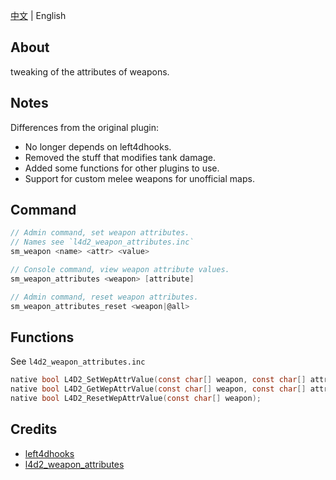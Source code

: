 [中文](./README.md) | English

## About
tweaking of the attributes of weapons.

## Notes
Differences from the original plugin:
- No longer depends on left4dhooks.
- Removed the stuff that modifies tank damage.
- Added some functions for other plugins to use.
- Support for custom melee weapons for unofficial maps.

## Command
```c
// Admin command, set weapon attributes.
// Names see `l4d2_weapon_attributes.inc`
sm_weapon <name> <attr> <value>

// Console command, view weapon attribute values.
sm_weapon_attributes <weapon> [attribute]

// Admin command, reset weapon attributes.
sm_weapon_attributes_reset <weapon|@all>
```

## Functions
See `l4d2_weapon_attributes.inc`
```c
native bool L4D2_SetWepAttrValue(const char[] weapon, const char[] attribute, any setValue, any &oldValue = 0);
native bool L4D2_GetWepAttrValue(const char[] weapon, const char[] attribute, any &curValue);
native bool L4D2_ResetWepAttrValue(const char[] weapon);
```

## Credits
- [left4dhooks](https://forums.alliedmods.net/showthread.php?t=321696)
- [l4d2_weapon_attributes](https://github.com/SirPlease/L4D2-Competitive-Rework/blob/master/addons/sourcemod/scripting/l4d2_weapon_attributes.sp)
